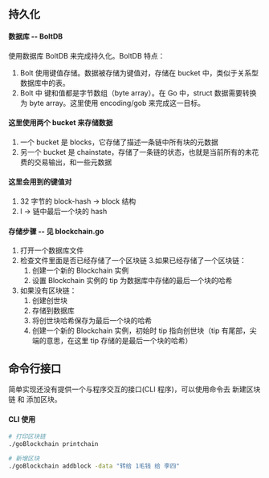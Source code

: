 ## 持久化

#### 数据库 -- BoltDB

使用数据库 BoltDB 来完成持久化。BoltDB 特点：

1. Bolt 使用键值存储。数据被存储为键值对，存储在 bucket 中，类似于关系型数据库中的表。
2. Bolt 中 键和值都是字节数组（byte array）。在 Go 中，struct 数据需要转换为 byte array。这里使用 encoding/gob 来完成这一目标。

#### 这里使用两个 bucket 来存储数据

1. 一个 bucket 是 blocks，它存储了描述一条链中所有块的元数据
2. 另一个 bucket 是 chainstate，存储了一条链的状态，也就是当前所有的未花费的交易输出，和一些元数据

#### 这里会用到的键值对
1. 32 字节的 block-hash -> block 结构
2. l -> 链中最后一个块的 hash


#### 存储步骤 -- 见 blockchain.go
1. 打开一个数据库文件
2. 检查文件里面是否已经存储了一个区块链 
3.如果已经存储了一个区块链：
   1. 创建一个新的 Blockchain 实例
   2. 设置 Blockchain 实例的 tip 为数据库中存储的最后一个块的哈希
4. 如果没有区块链：
   1. 创建创世块
   2. 存储到数据库
   3. 将创世块哈希保存为最后一个块的哈希
   4. 创建一个新的 Blockchain 实例，初始时 tip 指向创世块（tip 有尾部，尖端的意思，在这里 tip 存储的是最后一个块的哈希）

## 命令行接口

简单实现还没有提供一个与程序交互的接口(CLI 程序)，可以使用命令去 新建区块链 和 添加区块。

#### CLI 使用

``` bash
# 打印区块链
./goBlockchain printchain

# 新增区块
./goBlockchain addblock -data "转给 1毛钱 给 李四"

```